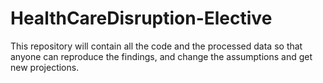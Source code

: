 # HealthCareDisruption-Elective


This repository will contain all the code and the processed data so that anyone can reproduce the findings, and change the assumptions and get new projections.

